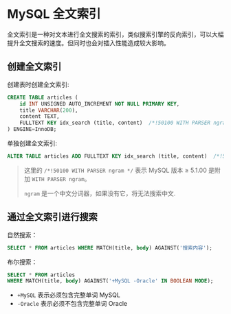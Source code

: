 # MySQL 全文索引

全文索引是一种对文本进行全文搜索的索引，类似搜索引擎的反向索引，可以大幅提升全文搜索的速度。但同时也会对插入性能造成较大影响。


## 创建全文索引

创建表时创建全文索引:

```sql
CREATE TABLE articles (
    id INT UNSIGNED AUTO_INCREMENT NOT NULL PRIMARY KEY,
    title VARCHAR(200),
    content TEXT,
    FULLTEXT KEY idx_search (title, content)  /*!50100 WITH PARSER ngram */
) ENGINE=InnoDB;
```

单独创建全文索引:

```sql
ALTER TABLE articles ADD FULLTEXT KEY idx_search (title, content)  /*!50100 WITH PARSER ngram */;
```

> 这里的 `/*!50100 WITH PARSER ngram */` 表示 MySQL 版本 ≥ 5.1.00 是附加 `WITH PARSER ngram`。
>
> `ngram` 是一个中文分词器，如果没有它，将无法搜索中文.


## 通过全文索引进行搜索

自然搜索：

```sql
SELECT * FROM articles WHERE MATCH(title, body) AGAINST('搜索内容');
```

布尔搜索：

```sql
SELECT * FROM articles 
WHERE MATCH(title, body) AGAINST('+MySQL -Oracle' IN BOOLEAN MODE);
```

* `+MySQL` 表示必须包含完整单词 MySQL
* `-Oracle` 表示必须不包含完整单词 Oracle